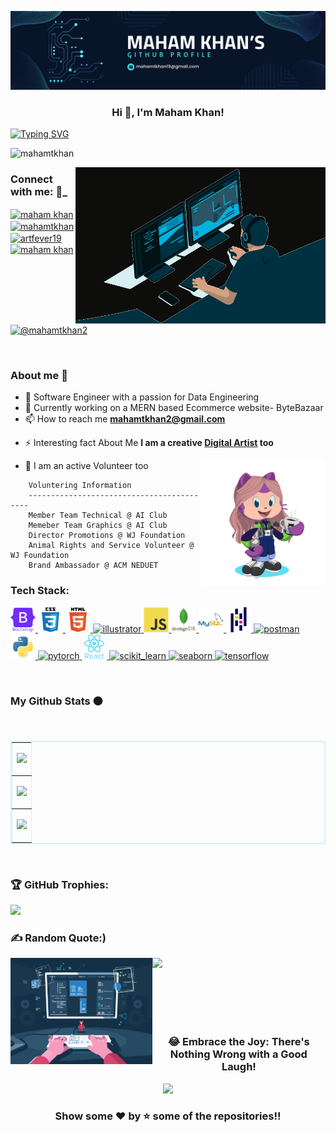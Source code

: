 <p align="center">
    <img src="Navy Blue Geometric Technology LinkedIn Banner.png" width="780px"/>    
</p>

<h3 align="center">Hi 👋, I'm Maham Khan! </h3>

<!-- HeadLine !-->
<p align="center"> 
    
[![Typing SVG](https://readme-typing-svg.herokuapp.com?font=Fira+Code&pause=1000&color=9D178D&random=false&width=435&lines=A+passionate+Coder+and+AI+Enthusiast)](https://git.io/typing-svg)
</p>




<!--Profile views counter API!-->
<p align="left"> <img src="https://komarev.com/ghpvc/?username=mahamtkhan&label=Profile%20views&color=0e75b6&style=flat" alt="mahamtkhan" /> </p>

<img align="right" src="githuub gif.gif" height="250px" width="400px"/>


<!-- Social Links !-->
<h3 align="left">Connect with me: 💫_</h3>

<a href="https://linkedin.com/in/maham khan" target="blank"><img align="center" src="https://raw.githubusercontent.com/rahuldkjain/github-profile-readme-generator/master/src/images/icons/Social/linked-in-alt.svg" alt="maham khan" height="30" width="40" /></a>
<a href="https://kaggle.com/mahamtkhan" target="blank"><img align="center" src="https://raw.githubusercontent.com/rahuldkjain/github-profile-readme-generator/master/src/images/icons/Social/kaggle.svg" alt="mahamtkhan" height="30" width="40" /></a>
<a href="https://instagram.com/artfever19" target="blank"><img align="center" src="https://raw.githubusercontent.com/rahuldkjain/github-profile-readme-generator/master/src/images/icons/Social/instagram.svg" alt="artfever19" height="30" width="40" /></a>
<a href="https://www.behance.net/maham khan" target="blank"><img align="center" src="https://raw.githubusercontent.com/rahuldkjain/github-profile-readme-generator/master/src/images/icons/Social/behance.svg" alt="maham khan" height="30" width="40" /></a>
<a href="https://www.hackerrank.com/@mahamtkhan2" target="blank"><img align="center" src="https://raw.githubusercontent.com/rahuldkjain/github-profile-readme-generator/master/src/images/icons/Social/hackerrank.svg" alt="@mahamtkhan2" height="30" width="40" /></a>
</p>

<br/>


### About me 🚀
- 🌱 Software Engineer with a passion for Data Engineering
- 👯 Currently working on a MERN based Ecommerce website- ByteBazaar
- 📫 How to reach me **mahamtkhan2@gmail.com**

<!-- Octocat gif -->

- ⚡ Interesting fact About Me **I am a creative [Digital Artist](https://www.behance.net/mahamkhan) too**
<img align ="right" alt="GIF" height="200px" src="octa.png" />

- 💖 I am an active Volunteer too 

```
    Voluntering Information
    ------------------------------------------
    Member Team Technical @ AI Club
    Memeber Team Graphics @ AI Club
    Director Promotions @ WJ Foundation
    Animal Rights and Service Volunteer @ WJ Foundation
    Brand Ambassador @ ACM NEDUET 
```


### Tech Stack:


<!-- Row 1 -->

<p align="left"> <a href="https://getbootstrap.com" target="_blank" rel="noreferrer"> <img src="https://raw.githubusercontent.com/devicons/devicon/master/icons/bootstrap/bootstrap-plain-wordmark.svg" alt="bootstrap" width="40" height="40"/> </a> <a href="https://www.w3schools.com/css/" target="_blank" rel="noreferrer"> <img src="https://raw.githubusercontent.com/devicons/devicon/master/icons/css3/css3-original-wordmark.svg" alt="css3" width="40" height="40"/> </a> <a href="https://www.w3.org/html/" target="_blank" rel="noreferrer"> <img src="https://raw.githubusercontent.com/devicons/devicon/master/icons/html5/html5-original-wordmark.svg" alt="html5" width="40" height="40"/> </a> <a href="https://www.adobe.com/in/products/illustrator.html" target="_blank" rel="noreferrer"> <img src="https://www.vectorlogo.zone/logos/adobe_illustrator/adobe_illustrator-icon.svg" alt="illustrator" width="40" height="40"/> </a> <a href="https://developer.mozilla.org/en-US/docs/Web/JavaScript" target="_blank" rel="noreferrer"> <img src="https://raw.githubusercontent.com/devicons/devicon/master/icons/javascript/javascript-original.svg" alt="javascript" width="40" height="40"/> </a> <a href="https://www.mongodb.com/" target="_blank" rel="noreferrer"> <img src="https://raw.githubusercontent.com/devicons/devicon/master/icons/mongodb/mongodb-original-wordmark.svg" alt="mongodb" width="40" height="40"/> </a> <a href="https://www.mysql.com/" target="_blank" rel="noreferrer"> <img src="https://raw.githubusercontent.com/devicons/devicon/master/icons/mysql/mysql-original-wordmark.svg" alt="mysql" width="40" height="40"/> </a> <a href="https://pandas.pydata.org/" target="_blank" rel="noreferrer"> <img src="https://raw.githubusercontent.com/devicons/devicon/2ae2a900d2f041da66e950e4d48052658d850630/icons/pandas/pandas-original.svg" alt="pandas" width="40" height="40"/> </a> <a href="https://postman.com" target="_blank" rel="noreferrer"> <img src="https://www.vectorlogo.zone/logos/getpostman/getpostman-icon.svg" alt="postman" width="40" height="40"/> </a> <a href="https://www.python.org" target="_blank" rel="noreferrer"> <img src="https://raw.githubusercontent.com/devicons/devicon/master/icons/python/python-original.svg" alt="python" width="40" height="40"/> </a> <a href="https://pytorch.org/" target="_blank" rel="noreferrer"> <img src="https://www.vectorlogo.zone/logos/pytorch/pytorch-icon.svg" alt="pytorch" width="40" height="40"/> </a> <a href="https://reactjs.org/" target="_blank" rel="noreferrer"> <img src="https://raw.githubusercontent.com/devicons/devicon/master/icons/react/react-original-wordmark.svg" alt="react" width="40" height="40"/> </a> <a href="https://scikit-learn.org/" target="_blank" rel="noreferrer"> <img src="https://upload.wikimedia.org/wikipedia/commons/0/05/Scikit_learn_logo_small.svg" alt="scikit_learn" width="40" height="40"/> </a> <a href="https://seaborn.pydata.org/" target="_blank" rel="noreferrer"> <img src="https://seaborn.pydata.org/_images/logo-mark-lightbg.svg" alt="seaborn" width="40" height="40"/> </a> <a href="https://www.tensorflow.org" target="_blank" rel="noreferrer"> <img src="https://www.vectorlogo.zone/logos/tensorflow/tensorflow-icon.svg" alt="tensorflow" width="40" height="40"/> </a> </p> 

</br>

 ### My Github Stats 🟠 
  

<br>

<table align="center" border="2" bordercolor="#D6F0FC">
    <tr>
       <td align="center">
                
 ![](https://github-readme-stats.vercel.app/api/top-langs/?username=MahamTKhan&theme=omni&hide_border=false&include_all_commits=false&count_private=false&layout=compact)
     </td>
    
 </tr>

    
  <tr>
    <td align="center">  
        
![](https://github-readme-stats.vercel.app/api?username=MahamTKhan&theme=omni&hide_border=false&include_all_commits=false&count_private=false)</td>

</td>       
   </tr> 

   <tr>
       <td align="center">
           
![](https://github-readme-streak-stats.herokuapp.com/?user=MahamTKhan&theme=omni&hide_border=false)
       </td>
   </tr>
</table>



</br>

### 🏆 GitHub  Trophies:  
 
![](https://github-profile-trophy.vercel.app/?username=MahamTKhan&theme=onedark&no-frame=false&no-bg=true&margin-w=4)
 

### ✍️ Random  Quote:)

<img align="left" src="github gif2.webp" height="170px"/>

![](https://quotes-github-readme.vercel.app/api?type=horizontal&theme=radical)




</details>
</br></br></br></br>
    
<div align="center">


### 😂 Embrace the Joy: There's Nothing Wrong with a Good Laugh!
<img src='https://randommeme-five.vercel.app/' style="height: 400px;"/>


<span align="center">

### Show some ❤️ by ⭐️ some of the repositories!!
</span>

</div>


